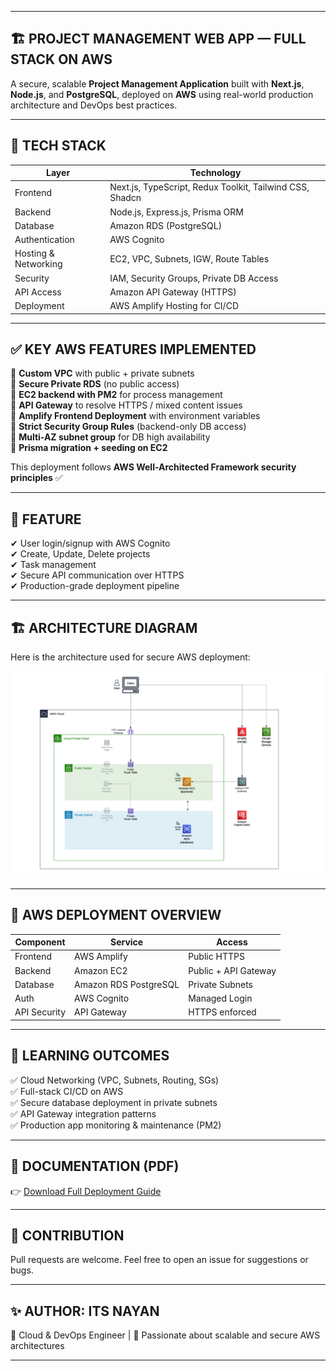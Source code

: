 
---

## 🏗️ PROJECT MANAGEMENT WEB APP — FULL STACK ON AWS

A secure, scalable **Project Management Application** built with **Next.js**, **Node.js**, and **PostgreSQL**, deployed on **AWS** using real-world production architecture and DevOps best practices.

---

## 📌 TECH STACK

| Layer                | Technology                                               |
| -------------------- | -------------------------------------------------------- |
| Frontend             | Next.js, TypeScript, Redux Toolkit, Tailwind CSS, Shadcn |
| Backend              | Node.js, Express.js, Prisma ORM                          |
| Database             | Amazon RDS (PostgreSQL)                                  |
| Authentication       | AWS Cognito                                              |
| Hosting & Networking | EC2, VPC, Subnets, IGW, Route Tables                     |
| Security             | IAM, Security Groups, Private DB Access                  |
| API Access           | Amazon API Gateway (HTTPS)                               |
| Deployment           | AWS Amplify Hosting for CI/CD                            |

---

## ✅ KEY AWS FEATURES IMPLEMENTED   

🔹 **Custom VPC** with public + private subnets<br>
🔹 **Secure Private RDS** (no public access)<br>
🔹 **EC2 backend with PM2** for process management<br>
🔹 **API Gateway** to resolve HTTPS / mixed content issues<br>
🔹 **Amplify Frontend Deployment** with environment variables<br>
🔹 **Strict Security Group Rules** (backend-only DB access)<br>
🔹 **Multi-AZ subnet group** for DB high availability<br>
🔹 **Prisma migration + seeding on EC2**

This deployment follows **AWS Well-Architected Framework security principles** ✅

---

## 🧪 FEATURE 

✔ User login/signup with AWS Cognito<br>
✔ Create, Update, Delete projects<br>
✔ Task management<br>
✔ Secure API communication over HTTPS<br>
✔ Production-grade deployment pipeline<br>

---

 
## 🏗️ ARCHITECTURE DIAGRAM <br>

Here is the architecture used for secure AWS deployment:

<p align="center">
  <img src="ARCHITECTURE DIAGRAM.png" width="750"/>
</p>

---


## 🚀 AWS DEPLOYMENT OVERVIEW 

| Component    | Service               | Access               |
| ------------ | --------------------- | -------------------- |
| Frontend     | AWS Amplify           | Public HTTPS         |
| Backend      | Amazon EC2            | Public + API Gateway |
| Database     | Amazon RDS PostgreSQL | Private Subnets      |
| Auth         | AWS Cognito           | Managed Login        |
| API Security | API Gateway           | HTTPS enforced       |

---

## 🎯 LEARNING OUTCOMES  

✅ Cloud Networking (VPC, Subnets, Routing, SGs)<br>
✅ Full-stack CI/CD on AWS<br>
✅ Secure database deployment in private subnets<br>
✅ API Gateway integration patterns<br>
✅ Production app monitoring & maintenance (PM2)<br>

---


## 📌 DOCUMENTATION (PDF)

👉 [Download Full Deployment Guide](https://github.com/ITS-NAYAN/project-management/blob/main/DOCUMENTATION.pdf)

---



## 🤝 CONTRIBUTION

Pull requests are welcome. Feel free to open an issue for suggestions or bugs.

---

## ✨ AUTHOR: **ITS NAYAN**
🚀 Cloud & DevOps Engineer | 
📌 Passionate about scalable and secure AWS architectures

---
